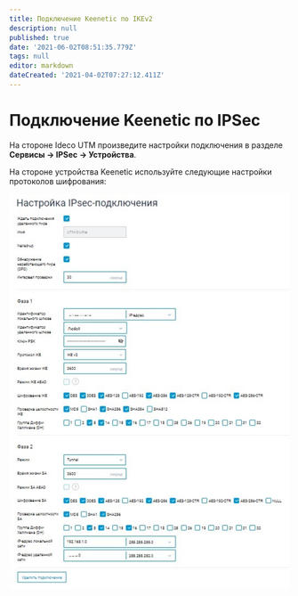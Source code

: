 ```yaml
---
title: Подключение Keenetic по IKEv2
description: null
published: true
date: '2021-06-02T08:51:35.779Z'
tags: null
editor: markdown
dateCreated: '2021-04-02T07:27:12.411Z'
---
```


# Подключение Keenetic по IPSec

На стороне Ideco UTM произведите настройки подключения в разделе **Сервисы -&gt; IPSec -&gt; Устройства**.

На стороне устройства Keenetic используйте следующие настройки протоколов шифрования:

![](../../../../.gitbook/assets/keenetic_ikev2.jpg)

